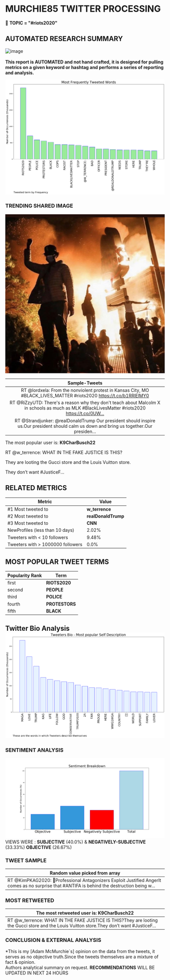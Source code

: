 # MURCHIE85 TWITTER PROCESSING 
&#x1F34E; **TOPIC = "#riots2020"**

## AUTOMATED RESEARCH SUMMARY

![image](https://marketingplatform.google.com/about/static/images/gmp/analytics-smb-benefit.jpg)
<br></br>
<b> This report is AUTOMATED and not hand crafted, it is designed for pulling metrics on a given keyword or hashtag and performs a series of reporting and analysis.</b>



![image](TWEETS.png)



### TRENDING SHARED IMAGE

![image](twitterPostedImage.png)



|                **Sample-Tweets**        |
| :-------------: |
| RT @lordxela: From the nonviolent protest in Kansas City, MO #BLACK_LIVES_MATTER #riots2020 https://t.co/b1RRlElMY0 |
| RT @RiZzyUTD: There's a reason why they don't teach about Malcolm X in schools as much as MLK #BlackLivesMatter #riots2020 https://t.co/0UW… |
| RT @Strandjunker: @realDonaldTrump Our president should inspire us.Our president should calm us down and bring us together.Our presiden… |

The most popular user is: **K9CharBusch22**
<div class="alert alert-block alert-danger"> RT @w_terrence: WHAT IN THE FAKE JUSTICE IS THIS?

They are looting the Gucci store and the Louis Vuitton store.

They don’t want #JusticeF…</div>

## RELATED METRICS<br>
| Metric | Value |
| ------------- | ------------- |
| #1 Most tweeted to  | **w_terrence** |
| #2 Most tweeted to  | **realDonaldTrump** |
| #3 Most tweeted to  | **CNN** |
| NewProfiles (less than 10 days) | 2.02%  |
| Tweeters with < 10 followers  | 9.48%|
| Tweeters with > 1000000 followers  | 0.0%  |



## MOST POPULAR TWEET TERMS 


| Popularity Rank  | Term |
| ------------- | ------------- |
| first  | **RIOTS2020**  |
| second  | **PEOPLE**  |
| third  | **POLICE** |
| fourth  | **PROTESTORS**  |
| fifth  | **BLACK**  |


## Twitter Bio Analysis![image](BIO.png)
### SENTIMENT ANALYSIS
![image](sentiment.png)
VIEWS WERE : **SUBJECTIVE**  (40.0%) & **NEGATIVELY-SUBJECTIVE** (33.33%) **OBJECTIVE** (26.67%)

### TWEET SAMPLE 
| Random value picked from array |
| ------------- |
|RT @KimPKAG2020: 🚨Professional Antagonizers Exploit Justified AngerIt comes as no surprise that #ANTIFA is behind the destruction being w… |

### MOST RETWEETED 

| The most retweeted user is: **K9CharBusch22**  |
| ------------- |
| RT @w_terrence: WHAT IN THE FAKE JUSTICE IS THIS?They are looting the Gucci store and the Louis Vuitton store.They don’t want #JusticeF… |

### CONCLUSION & EXTERNAL ANALYSIS

*This is my [Adam McMurchie`s] opinion on the data from the tweets, it serves as no objective truth.Since the tweets themselves are a mixture of fact & opinion.<br>
Authors analytical summary on request.
**RECOMMENDATIONS** WILL BE UPDATED IN NEXT  24 HOURS <br>
